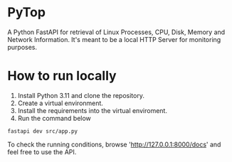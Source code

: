 # PyTop

A Python FastAPI for retrieval of Linux Processes, CPU, Disk, Memory and Network Information. It's meant to be a local HTTP
Server for monitoring purposes.


# How to run locally

1. Install Python 3.11 and clone the repository.
2. Create a virtual environment.
3. Install the requirements into the virtual enviroment.
4. Run the command below

```
fastapi dev src/app.py
```

To check the running conditions, browse 'http://127.0.0.1:8000/docs' and feel free to use the API.

